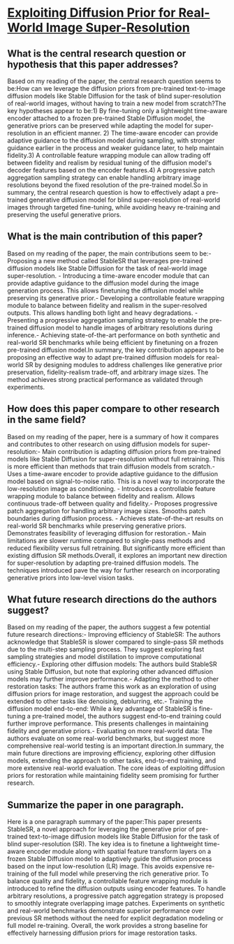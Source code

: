# [Exploiting Diffusion Prior for Real-World Image Super-Resolution](https://arxiv.org/abs/2305.07015)

## What is the central research question or hypothesis that this paper addresses?

Based on my reading of the paper, the central research question seems to be:How can we leverage the diffusion priors from pre-trained text-to-image diffusion models like Stable Diffusion for the task of blind super-resolution of real-world images, without having to train a new model from scratch?The key hypotheses appear to be:1) By fine-tuning only a lightweight time-aware encoder attached to a frozen pre-trained Stable Diffusion model, the generative priors can be preserved while adapting the model for super-resolution in an efficient manner. 2) The time-aware encoder can provide adaptive guidance to the diffusion model during sampling, with stronger guidance earlier in the process and weaker guidance later, to help maintain fidelity.3) A controllable feature wrapping module can allow trading off between fidelity and realism by residual tuning of the diffusion model's decoder features based on the encoder features.4) A progressive patch aggregation sampling strategy can enable handling arbitrary image resolutions beyond the fixed resolution of the pre-trained model.So in summary, the central research question is how to effectively adapt a pre-trained generative diffusion model for blind super-resolution of real-world images through targeted fine-tuning, while avoiding heavy re-training and preserving the useful generative priors.


## What is the main contribution of this paper?

Based on my reading of the paper, the main contributions seem to be:- Proposing a new method called StableSR that leverages pre-trained diffusion models like Stable Diffusion for the task of real-world image super-resolution. - Introducing a time-aware encoder module that can provide adaptive guidance to the diffusion model during the image generation process. This allows finetuning the diffusion model while preserving its generative prior.- Developing a controllable feature wrapping module to balance between fidelity and realism in the super-resolved outputs. This allows handling both light and heavy degradations. - Presenting a progressive aggregation sampling strategy to enable the pre-trained diffusion model to handle images of arbitrary resolutions during inference.- Achieving state-of-the-art performance on both synthetic and real-world SR benchmarks while being efficient by finetuning on a frozen pre-trained diffusion model.In summary, the key contribution appears to be proposing an effective way to adapt pre-trained diffusion models for real-world SR by designing modules to address challenges like generative prior preservation, fidelity-realism trade-off, and arbitrary image sizes. The method achieves strong practical performance as validated through experiments.


## How does this paper compare to other research in the same field?

Based on my reading of the paper, here is a summary of how it compares and contributes to other research on using diffusion models for super-resolution:- Main contribution is adapting diffusion priors from pre-trained models like Stable Diffusion for super-resolution without full retraining. This is more efficient than methods that train diffusion models from scratch.- Uses a time-aware encoder to provide adaptive guidance to the diffusion model based on signal-to-noise ratio. This is a novel way to incorporate the low-resolution image as conditioning. - Introduces a controllable feature wrapping module to balance between fidelity and realism. Allows continuous trade-off between quality and fidelity.- Proposes progressive patch aggregation for handling arbitrary image sizes. Smooths patch boundaries during diffusion process. - Achieves state-of-the-art results on real-world SR benchmarks while preserving generative priors. Demonstrates feasibility of leveraging diffusion for restoration.- Main limitations are slower runtime compared to single-pass methods and reduced flexibility versus full retraining. But significantly more efficient than existing diffusion SR methods.Overall, it explores an important new direction for super-resolution by adapting pre-trained diffusion models. The techniques introduced pave the way for further research on incorporating generative priors into low-level vision tasks.


## What future research directions do the authors suggest?

Based on my reading of the paper, the authors suggest a few potential future research directions:- Improving efficiency of StableSR: The authors acknowledge that StableSR is slower compared to single-pass SR methods due to the multi-step sampling process. They suggest exploring fast sampling strategies and model distillation to improve computational efficiency.- Exploring other diffusion models: The authors build StableSR using Stable Diffusion, but note that exploring other advanced diffusion models may further improve performance.- Adapting the method to other restoration tasks: The authors frame this work as an exploration of using diffusion priors for image restoration, and suggest the approach could be extended to other tasks like denoising, deblurring, etc.- Training the diffusion model end-to-end: While a key advantage of StableSR is fine-tuning a pre-trained model, the authors suggest end-to-end training could further improve performance. This presents challenges in maintaining fidelity and generative priors.- Evaluating on more real-world data: The authors evaluate on some real-world benchmarks, but suggest more comprehensive real-world testing is an important direction.In summary, the main future directions are improving efficiency, exploring other diffusion models, extending the approach to other tasks, end-to-end training, and more extensive real-world evaluation. The core ideas of exploiting diffusion priors for restoration while maintaining fidelity seem promising for further research.


## Summarize the paper in one paragraph.

Here is a one paragraph summary of the paper:This paper presents StableSR, a novel approach for leveraging the generative prior of pre-trained text-to-image diffusion models like Stable Diffusion for the task of blind super-resolution (SR). The key idea is to finetune a lightweight time-aware encoder module along with spatial feature transform layers on a frozen Stable Diffusion model to adaptively guide the diffusion process based on the input low-resolution (LR) image. This avoids expensive re-training of the full model while preserving the rich generative prior. To balance quality and fidelity, a controllable feature wrapping module is introduced to refine the diffusion outputs using encoder features. To handle arbitrary resolutions, a progressive patch aggregation strategy is proposed to smoothly integrate overlapping image patches. Experiments on synthetic and real-world benchmarks demonstrate superior performance over previous SR methods without the need for explicit degradation modeling or full model re-training. Overall, the work provides a strong baseline for effectively harnessing diffusion priors for image restoration tasks.
